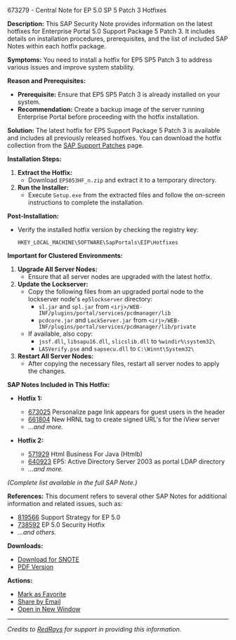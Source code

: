 673279 - Central Note for EP 5.0 SP 5 Patch 3 Hotfixes

**Description:**
This SAP Security Note provides information on the latest hotfixes for Enterprise Portal 5.0 Support Package 5 Patch 3. It includes details on installation procedures, prerequisites, and the list of included SAP Notes within each hotfix package.

**Symptoms:**
You need to install a hotfix for EP5 SP5 Patch 3 to address various issues and improve system stability.

**Reason and Prerequisites:**
- **Prerequisite:** Ensure that EP5 SP5 Patch 3 is already installed on your system.
- **Recommendation:** Create a backup image of the server running Enterprise Portal before proceeding with the hotfix installation.

**Solution:**
The latest hotfix for EP5 Support Package 5 Patch 3 is available and includes all previously released hotfixes. You can download the hotfix collection from the [SAP Support Patches](http://service.sap.com/patches) page.

**Installation Steps:**
1. **Extract the Hotfix:**
   - Download `EP5053HF_n.zip` and extract it to a temporary directory.
2. **Run the Installer:**
   - Execute `Setup.exe` from the extracted files and follow the on-screen instructions to complete the installation.

**Post-Installation:**
- Verify the installed hotfix version by checking the registry key:
  ```
  HKEY_LOCAL_MACHINE\SOFTWARE\SapPortals\EIP\Hotfixes
  ```

**Important for Clustered Environments:**
1. **Upgrade All Server Nodes:**
   - Ensure that all server nodes are upgraded with the latest hotfix.
2. **Update the Lockserver:**
   - Copy the following files from an upgraded portal node to the lockserver node's `ep5lockserver` directory:
     - `sl.jar` and `spl.jar` from `<irj>/WEB-INF/plugins/portal/services/pcdmanager/lib`
     - `pcdcore.jar` and `LockServer.jar` from `<irj>/WEB-INF/plugins/portal/services/pcdmanager/lib/private`
   - If available, also copy:
     - `jssf.dll`, `libsapu16.dll`, `slicslib.dll` to `%windir%\system32\`
     - `LASVerify.pse` and `sapsecu.dll` to `C:\Winnt\System32\`
3. **Restart All Server Nodes:**
   - After copying the necessary files, restart all server nodes to apply the changes.

**SAP Notes Included in This Hotfix:**
- **Hotfix 1:**  
  - [673025](https://me.sap.com/notes/673025) Personalize page link appears for guest users in the header  
  - [661804](https://me.sap.com/notes/661804) New HRNL tag to create signed URL's for the iView server  
  - *...and more.*

- **Hotfix 2:**  
  - [571929](https://me.sap.com/notes/571929) Html Business For Java (Htmlb)  
  - [640923](https://me.sap.com/notes/640923) EP5: Active Directory Server 2003 as portal LDAP directory  
  - *...and more.*

*(Complete list available in the full SAP Note.)*

**References:**
This document refers to several other SAP Notes for additional information and related issues, such as:
- [819566](https://me.sap.com/notes/819566) Support Strategy for EP 5.0
- [738592](https://me.sap.com/notes/738592) EP 5.0 Security Hotfix
- *...and others.*

**Downloads:**
- [Download for SNOTE](https://notesdownloads.sap.com/note/0040000015551652017)
- [PDF Version](https://me.sap.com/sap/support/sfm/notes/print/0000673279?language=en-US&token=9A8173074100DE331BD840521991711D)

**Actions:**
- [Mark as Favorite](https://me.sap.com/notes/0000673279?favorite=true)
- [Share by Email](mailto:?subject=SAP%20Note%20673279%20-%20Central%20Note%20for%20EP%205.0%20SP%205%20Patch%203%20Hotfixes&body=Check%20out%20this%20SAP%20Note:%20https://me.sap.com/notes/673279)
- [Open in New Window](https://me.sap.com/notes/673279)

---

*Credits to [RedRays](https://redrays.io) for support in providing this information.*